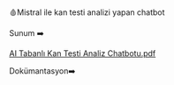 🩸Mistral ile kan testi analizi yapan chatbot

Sunum ➡️

[AI Tabanlı Kan Testi Analiz Chatbotu.pdf](https://github.com/user-attachments/files/20186883/AI.Tabanli.Kan.Testi.Analiz.Chatbotu.pdf)


Dokümantasyon➡️

